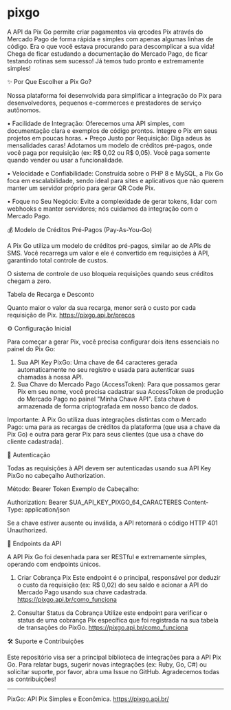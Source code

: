 # pixgo
A API da Pix Go permite criar pagamentos via qrcodes Pix através do Mercado Pago de forma rápida e simples com apenas algumas linhas de código. Era o que você estava procurando para descomplicar a sua vida! Chega de ficar estudando a documentação do Mercado Pago, de ficar testando rotinas sem sucesso! Já temos tudo pronto e extremamente simples!

✨ Por Que Escolher a Pix Go?

Nossa plataforma foi desenvolvida para simplificar a integração do Pix para desenvolvedores, pequenos e-commerces e prestadores de serviço autônomos.

• Facilidade de Integração: Oferecemos uma API simples, com documentação clara e exemplos de código prontos. Integre o Pix em seus projetos em poucas horas.
• Preço Justo por Requisição: Diga adeus às mensalidades caras! Adotamos um modelo de créditos pré-pagos, onde você paga por requisição (ex: R$ 0,02 ou R$ 0,05). Você paga somente quando vender ou usar a funcionalidade.

• Velocidade e Confiabilidade: Construída sobre o PHP 8 e MySQL, a Pix Go foca em escalabilidade, sendo ideal para sites e aplicativos que não querem manter um servidor próprio para gerar QR Code Pix.

• Foque no Seu Negócio: Evite a complexidade de gerar tokens, lidar com webhooks e manter servidores; nós cuidamos da integração com o Mercado Pago.

💰 Modelo de Créditos Pré-Pagos (Pay-As-You-Go)

A Pix Go utiliza um modelo de créditos pré-pagos, similar ao de APIs de SMS. Você recarrega um valor e ele é convertido em requisições à API, garantindo total controle de custos.

O sistema de controle de uso bloqueia requisições quando seus créditos chegam a zero.

Tabela de Recarga e Desconto

Quanto maior o valor da sua recarga, menor será o custo por cada requisição de Pix.
https://pixgo.api.br/precos

⚙️ Configuração Inicial

Para começar a gerar Pix, você precisa configurar dois itens essenciais no painel do Pix Go:

1. Sua API Key PixGo: Uma chave de 64 caracteres gerada automaticamente no seu registro e usada para autenticar suas chamadas à nossa API.
2. Sua Chave do Mercado Pago (AccessToken): Para que possamos gerar Pix em seu nome, você precisa cadastrar sua AccessToken de produção do Mercado Pago no painel "Minha Chave API". Esta chave é armazenada de forma criptografada em nosso banco de dados.

Importante: A Pix Go utiliza duas integrações distintas com o Mercado Pago: uma para as recargas de créditos da plataforma (que usa a chave da Pix Go) e outra para gerar Pix para seus clientes (que usa a chave do cliente cadastrada).

🔑 Autenticação

Todas as requisições à API devem ser autenticadas usando sua API Key PixGo no cabeçalho Authorization.

Método: Bearer Token Exemplo de Cabeçalho:

Authorization: Bearer SUA_API_KEY_PIXGO_64_CARACTERES
Content-Type: application/json

Se a chave estiver ausente ou inválida, a API retornará o código HTTP 401 Unauthorized.

🚀 Endpoints da API

A API Pix Go foi desenhada para ser RESTful e extremamente simples, operando com endpoints únicos.

1. Criar Cobrança Pix
Este endpoint é o principal, responsável por deduzir o custo da requisição (ex: R$ 0,02) do seu saldo e acionar a API do Mercado Pago usando sua chave cadastrada.
https://pixgo.api.br/como_funciona

2. Consultar Status da Cobrança
Utilize este endpoint para verificar o status de uma cobrança Pix específica que foi registrada na sua tabela de transações do PixGo.
https://pixgo.api.br/como_funciona

🛠️ Suporte e Contribuições

Este repositório visa ser a principal biblioteca de integrações para a API Pix Go.
Para relatar bugs, sugerir novas integrações (ex: Ruby, Go, C#) ou solicitar suporte, por favor, abra uma Issue no GitHub. Agradecemos todas as contribuições!

--------------------------------------------------------------------------------
PixGo: API Pix Simples e Econômica.
https://pixgo.api.br/
